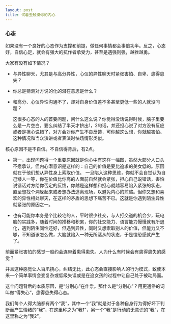 ```yaml
---
layout: post
title: 试着去触摸你的内心
---
```


### 心态

如果没有一个良好的心态作为支撑和前提，做任何事情都会事倍功半。反之，心态好，自信心足，就会有强大的抗作者承受力，甚至是遇强则强，越挫越勇。


大家有没有如下情况？

* 与异性聊天，尤其是与高分异性，心仪的异性聊天时紧张害怕、自卑、患得患失？
* 你总是猜测对方说的化的潜在意思是什么？
* 和高分、心仪异性沟通不了，却对自身价值差不多甚至更低一些的人就没问题？

    这很多心态的人的首要问题，问什么这么说？你觉得没话说得时候，脑子里要么是一片空白，要么纠结了半天才挤出1，2句话，并还担心说了对方没有反应或者是担心说错了，对方会对你产生不良反馈，可你越这么想，你就越害怕。这种情况和当众演讲或者表演时怯场情形类似。

核心原因不是不自信。不自信得背后，有2点。

* 第一，出现问题得一个重要原因就是你心中有这样一幅图，虽然大部分人口头不愿承认，但内心潜意识是这样的：自己的价值是要比追求的美女低的。原因就在于他们想从异性身上索取价值。
一旦陷入这种思维，你就不会自觉认为自己矮人一等，你在价值比你高的人面前自然就会紧张，担心自己说错话，害怕说错话对方给你否定的反馈，你越是这样想和担心就越容易陷入紧张的状态，直至想找个洞躲起来或者想办法逃离现场，以避免内心的煎熬。但你又想和喜欢的异性相处聊天，在这样的矛盾的思想下痛苦不已。这就是你遇到陌生异性就紧张的原因之一。


* 也有可能你本身是个比较宅的人，平时很少社交，与人打交道的机会少，玩电脑的实践多，随着时间的推移和积累，你的社交能力、语言能力慢慢就有所退化，遇到陌生同性还好，但遇到异性，同时又想索取别人的价值，但能力又不够，不知道该怎么做，大脑就陷入一种无所适从的状态，于是惶恐感就产生了。

前面紧张害怕的感觉一般约会连带着患得患失。人为什么有时候会有患得患失的感觉？

并且这种感觉让人百爪挠心，纠结无比，此心态会直接影响人的行为模式，致使本来一个简单事情会变复杂或低级失误或是在追女孩的过程中让自己处于被动局面。

这个问题背后的本质原因，是“分别心”在作祟。那什么是“分别心”？用更通俗的词叫做“得失心”，患得患失得心态。

我们每个人得大脑都有两个“我”，其中一个“我”就是对于各种自身行为得好坏下判断而产生情绪的“我”，在这里称之为“我1”，另一个“我”是行动的无意识的“我”，在这里称之为“我2”。
